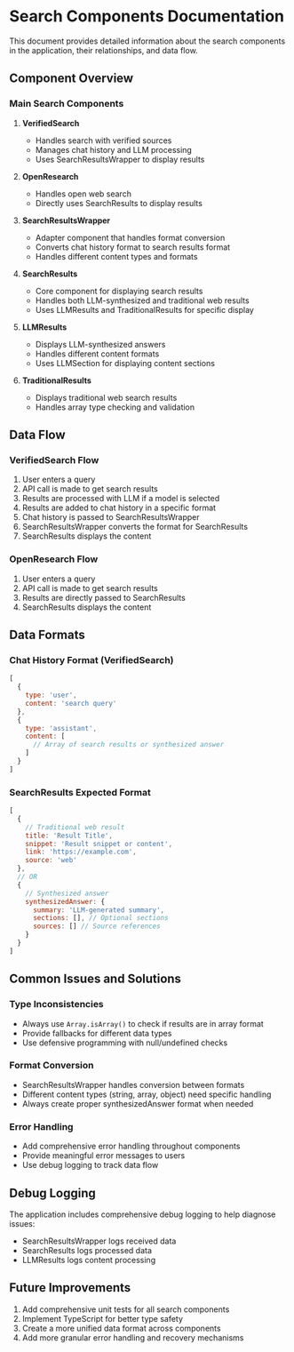 # Search Components Documentation

This document provides detailed information about the search components in the application, their relationships, and data flow.

## Component Overview

### Main Search Components

1. **VerifiedSearch**
   - Handles search with verified sources
   - Manages chat history and LLM processing
   - Uses SearchResultsWrapper to display results

2. **OpenResearch**
   - Handles open web search
   - Directly uses SearchResults to display results

3. **SearchResultsWrapper**
   - Adapter component that handles format conversion
   - Converts chat history format to search results format
   - Handles different content types and formats

4. **SearchResults**
   - Core component for displaying search results
   - Handles both LLM-synthesized and traditional web results
   - Uses LLMResults and TraditionalResults for specific display

5. **LLMResults**
   - Displays LLM-synthesized answers
   - Handles different content formats
   - Uses LLMSection for displaying content sections

6. **TraditionalResults**
   - Displays traditional web search results
   - Handles array type checking and validation

## Data Flow

### VerifiedSearch Flow
1. User enters a query
2. API call is made to get search results
3. Results are processed with LLM if a model is selected
4. Results are added to chat history in a specific format
5. Chat history is passed to SearchResultsWrapper
6. SearchResultsWrapper converts the format for SearchResults
7. SearchResults displays the content

### OpenResearch Flow
1. User enters a query
2. API call is made to get search results
3. Results are directly passed to SearchResults
4. SearchResults displays the content

## Data Formats

### Chat History Format (VerifiedSearch)
```javascript
[
  {
    type: 'user',
    content: 'search query'
  },
  {
    type: 'assistant',
    content: [
      // Array of search results or synthesized answer
    ]
  }
]
```

### SearchResults Expected Format
```javascript
[
  {
    // Traditional web result
    title: 'Result Title',
    snippet: 'Result snippet or content',
    link: 'https://example.com',
    source: 'web'
  },
  // OR
  {
    // Synthesized answer
    synthesizedAnswer: {
      summary: 'LLM-generated summary',
      sections: [], // Optional sections
      sources: [] // Source references
    }
  }
]
```

## Common Issues and Solutions

### Type Inconsistencies
- Always use `Array.isArray()` to check if results are in array format
- Provide fallbacks for different data types
- Use defensive programming with null/undefined checks

### Format Conversion
- SearchResultsWrapper handles conversion between formats
- Different content types (string, array, object) need specific handling
- Always create proper synthesizedAnswer format when needed

### Error Handling
- Add comprehensive error handling throughout components
- Provide meaningful error messages to users
- Use debug logging to track data flow

## Debug Logging

The application includes comprehensive debug logging to help diagnose issues:

- SearchResultsWrapper logs received data
- SearchResults logs processed data
- LLMResults logs content processing

## Future Improvements

1. Add comprehensive unit tests for all search components
2. Implement TypeScript for better type safety
3. Create a more unified data format across components
4. Add more granular error handling and recovery mechanisms

